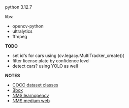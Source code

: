python 3.12.7

libs:
- opencv-python
- ultralytics
- ffmpeg

**TODO**
- set id's for cars using (cv.legacy.MultiTracker_create())
- filter license plate by confidence level
- detect cars? using YOLO as well

**NOTES**
- [COCO dataset classes](https://docs.ultralytics.com/datasets/detect/coco/#dataset-yaml)
- [Bbox](https://ai.stackexchange.com/questions/10177/whats-the-role-of-bounding-boxes-in-object-detection)
- [NMS learnopencv](https://learnopencv.com/non-maximum-suppression-theory-and-implementation-in-pytorch/)
- [NMS medium web](https://medium.com/analytics-vidhya/non-max-suppression-nms-6623e6572536)

